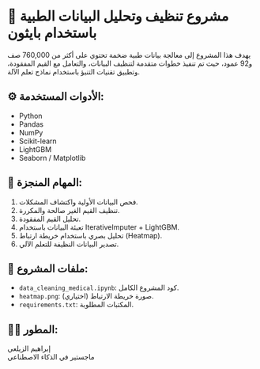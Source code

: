 # 🧠 مشروع تنظيف وتحليل البيانات الطبية باستخدام بايثون

يهدف هذا المشروع إلى معالجة بيانات طبية ضخمة تحتوي على أكثر من 760,000 صف و92 عمود، حيث تم تنفيذ خطوات متقدمة لتنظيف البيانات، والتعامل مع القيم المفقودة، وتطبيق تقنيات التنبؤ باستخدام نماذج تعلم الآلة.

## ⚙️ الأدوات المستخدمة:
- Python
- Pandas
- NumPy
- Scikit-learn
- LightGBM
- Seaborn / Matplotlib

## 🧪 المهام المنجزة:
1. فحص البيانات الأولية واكتشاف المشكلات.
2. تنظيف القيم الغير صالحة والمكررة.
3. تحليل القيم المفقودة.
4. تعبئة البيانات باستخدام IterativeImputer + LightGBM.
5. تحليل بصري باستخدام خريطة ارتباط (Heatmap).
6. تصدير البيانات النظيفة للتعلم الآلي.

## 📂 ملفات المشروع:
- `data_cleaning_medical.ipynb`: كود المشروع الكامل.
- `heatmap.png`: صورة خريطة الارتباط (اختياري).
- `requirements.txt`: المكتبات المطلوبة.

## 👨‍💻 المطور:
إبراهيم الزيلعي  
ماجستير في الذكاء الاصطناعي
